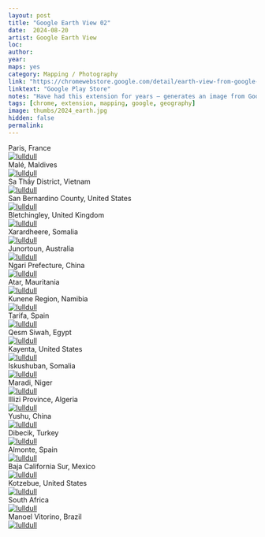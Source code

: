 ```yaml
---
layout: post
title: "Google Earth View 02"
date:  2024-08-20
artist: Google Earth View
loc: 
author: 
year: 
maps: yes
category: Mapping / Photography
link: "https://chromewebstore.google.com/detail/earth-view-from-google-ea/bhloflhklmhfpedakmangadcdofhnnoh"
linktext: "Google Play Store"
notes: "Have had this extension for years – generates an image from Google Earth when initializing a new tab in Chrome."
tags: [chrome, extension, mapping, google, geography]
image: thumbs/2024_earth.jpg
hidden: false
permalink:
---
```




<div class="image_caption">
Paris, France
</div>

<div class="post_image">
	<a href="{{ site.baseurl }}/images/posts/2024_earth/001.jpg" target="_blank">
	<img src="{{ site.baseurl }}/images/posts/2024_earth/001.jpg" alt="lulldull"></a>
</div>

<div class="image_caption">
Malé, Maldives
</div>

<div class="post_image">
	<a href="{{ site.baseurl }}/images/posts/2024_earth/002.jpg" target="_blank">
	<img src="{{ site.baseurl }}/images/posts/2024_earth/002.jpg" alt="lulldull"></a>
</div>

<div class="image_caption">
Sa Thầy District, Vietnam
</div>

<div class="post_image">
	<a href="{{ site.baseurl }}/images/posts/2024_earth/003.jpg" target="_blank">
	<img src="{{ site.baseurl }}/images/posts/2024_earth/003.jpg" alt="lulldull"></a>
</div>


<div class="image_caption">
San Bernardino County, United States
</div>

<div class="post_image">
	<a href="{{ site.baseurl }}/images/posts/2024_earth/004.jpg" target="_blank">
	<img src="{{ site.baseurl }}/images/posts/2024_earth/004.jpg" alt="lulldull"></a>
</div>


<div class="image_caption">
Bletchingley, United Kingdom
</div>

<div class="post_image">
	<a href="{{ site.baseurl }}/images/posts/2024_earth/005.jpg" target="_blank">
	<img src="{{ site.baseurl }}/images/posts/2024_earth/005.jpg" alt="lulldull"></a>
</div>


<div class="image_caption">
Xarardheere, Somalia
</div>

<div class="post_image">
	<a href="{{ site.baseurl }}/images/posts/2024_earth/006.jpg" target="_blank">
	<img src="{{ site.baseurl }}/images/posts/2024_earth/006.jpg" alt="lulldull"></a>
</div>


<div class="image_caption">
Junortoun, Australia
</div>

<div class="post_image">
	<a href="{{ site.baseurl }}/images/posts/2024_earth/007.jpg" target="_blank">
	<img src="{{ site.baseurl }}/images/posts/2024_earth/007.jpg" alt="lulldull"></a>
</div>

<div class="image_caption">
Ngari Prefecture, China
</div>

<div class="post_image">
	<a href="{{ site.baseurl }}/images/posts/2024_earth/008.jpg" target="_blank">
	<img src="{{ site.baseurl }}/images/posts/2024_earth/008.jpg" alt="lulldull"></a>
</div>


<div class="image_caption">
Atar, Mauritania
</div>

<div class="post_image">
	<a href="{{ site.baseurl }}/images/posts/2024_earth/009.jpg" target="_blank">
	<img src="{{ site.baseurl }}/images/posts/2024_earth/009.jpg" alt="lulldull"></a>
</div>


<div class="image_caption">
Kunene Region, Namibia
</div>

<div class="post_image">
	<a href="{{ site.baseurl }}/images/posts/2024_earth/010.jpg" target="_blank">
	<img src="{{ site.baseurl }}/images/posts/2024_earth/010.jpg" alt="lulldull"></a>
</div>


<div class="image_caption">
Tarifa, Spain
</div>

<div class="post_image">
	<a href="{{ site.baseurl }}/images/posts/2024_earth/011.jpg" target="_blank">
	<img src="{{ site.baseurl }}/images/posts/2024_earth/011.jpg" alt="lulldull"></a>
</div>


<div class="image_caption">
Qesm Siwah, Egypt
</div>

<div class="post_image">
	<a href="{{ site.baseurl }}/images/posts/2024_earth/012.jpg" target="_blank">
	<img src="{{ site.baseurl }}/images/posts/2024_earth/012.jpg" alt="lulldull"></a>
</div>



<div class="image_caption">
Kayenta, United States
</div>

<div class="post_image">
	<a href="{{ site.baseurl }}/images/posts/2024_earth/013.jpg" target="_blank">
	<img src="{{ site.baseurl }}/images/posts/2024_earth/013.jpg" alt="lulldull"></a>
</div>


<div class="image_caption">
Iskushuban, Somalia
</div>

<div class="post_image">
	<a href="{{ site.baseurl }}/images/posts/2024_earth/014.jpg" target="_blank">
	<img src="{{ site.baseurl }}/images/posts/2024_earth/014.jpg" alt="lulldull"></a>
</div>


<div class="image_caption">
Maradi, Niger
</div>

<div class="post_image">
	<a href="{{ site.baseurl }}/images/posts/2024_earth/015.jpg" target="_blank">
	<img src="{{ site.baseurl }}/images/posts/2024_earth/015.jpg" alt="lulldull"></a>
</div>


<div class="image_caption">
Illizi Province, Algeria
</div>

<div class="post_image">
	<a href="{{ site.baseurl }}/images/posts/2024_earth/016.jpg" target="_blank">
	<img src="{{ site.baseurl }}/images/posts/2024_earth/016.jpg" alt="lulldull"></a>
</div>



<div class="image_caption">
Yushu, China
</div>

<div class="post_image">
	<a href="{{ site.baseurl }}/images/posts/2024_earth/017.jpg" target="_blank">
	<img src="{{ site.baseurl }}/images/posts/2024_earth/017.jpg" alt="lulldull"></a>
</div>


<div class="image_caption">
Dibecik, Turkey
</div>

<div class="post_image">
	<a href="{{ site.baseurl }}/images/posts/2024_earth/018.jpg" target="_blank">
	<img src="{{ site.baseurl }}/images/posts/2024_earth/018.jpg" alt="lulldull"></a>
</div>







<div class="image_caption">
Almonte, Spain
</div>

<div class="post_image">
	<a href="{{ site.baseurl }}/images/posts/2024_earth/019.jpg" target="_blank">
	<img src="{{ site.baseurl }}/images/posts/2024_earth/019.jpg" alt="lulldull"></a>
</div>


<div class="image_caption">
Baja California Sur, Mexico
</div>

<div class="post_image">
	<a href="{{ site.baseurl }}/images/posts/2024_earth/020.jpg" target="_blank">
	<img src="{{ site.baseurl }}/images/posts/2024_earth/020.jpg" alt="lulldull"></a>
</div>


<div class="image_caption">
Kotzebue, United States
</div>

<div class="post_image">
	<a href="{{ site.baseurl }}/images/posts/2024_earth/021.jpg" target="_blank">
	<img src="{{ site.baseurl }}/images/posts/2024_earth/021.jpg" alt="lulldull"></a>
</div>



<div class="image_caption">
South Africa
</div>

<div class="post_image">
	<a href="{{ site.baseurl }}/images/posts/2024_earth/022.jpg" target="_blank">
	<img src="{{ site.baseurl }}/images/posts/2024_earth/022.jpg" alt="lulldull"></a>
</div>


<div class="image_caption">
Manoel Vitorino, Brazil
</div>

<div class="post_image">
	<a href="{{ site.baseurl }}/images/posts/2024_earth/023.jpg" target="_blank">
	<img src="{{ site.baseurl }}/images/posts/2024_earth/023.jpg" alt="lulldull"></a>
</div>






















